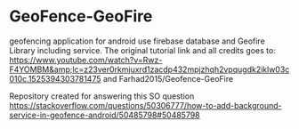 # GeoFence-GeoFire
geofencing application for android use firebase database and Geofire Library including service. The original tutorial link and all credits goes to: https://www.youtube.com/watch?v=Rwz-F4YOMBM&amp;lc=z23ver0rkmjuxrd1zacdp432mpjzhqh2vpqugdk2iklw03c010c.1525394303781475   and Farhad2015/Geofence-GeoFire

Repository created for answering this SO question https://stackoverflow.com/questions/50306777/how-to-add-background-service-in-geofence-android/50485798#50485798
